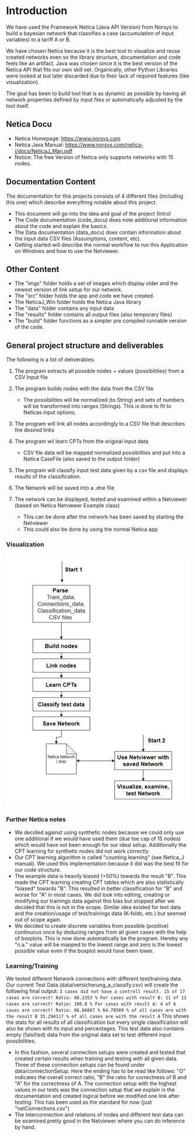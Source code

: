 # Introduction
We have used the Framework Netica (Java API Version) from Norsys to build a bayesian network that classifies a case (accumulation of input variables) to a tariff A or B. 

We have chosen Netica because it is the best tool to visualize and reuse created networks even so the library structure, documentation and code feels like an artifact. 
Java was chosen since it is the best version of the Netica API that fits our own skill set. Organically, other Python Libraries were looked at but later discarded due to their lack of required features (like visualization). 

The goal has been to build tool that is as dynamic as possible by having all network properties defined by input files or automatically adjusted by the tool itself. 

## Netica Docu
* Netica Homepage: https://www.norsys.com
* Netica Java Manual: https://www.norsys.com/netica-j/docs/NeticaJ_Man.pdf
* Notice: The free Version of Netica only supports networks with 15 nodes.  

## Documentation Content
The documentation for this projects consists of 4 different files (including this one) which describe everything notable about this project. 
* This document will go into the idea and goal of the project (Intro)
* The Code documentation (code_docu) does note additional information about the code and explain the basics. 
* The Data documentation (data_docu) does contain information about the input data CSV files (Assumptions, content, etc).
* Getting started will describe the normal workflow to run this Application on Windows and how to use the Netviewer. 

## Other Content
* The "imgs" folder holds a set of images which display older and the newest version of link setup for our network.
* The "src" folder holds the app and code we have created.
* The NeticaJ_Win folder holds the Netica Java library
* The "data" folder contains any input data
* The "results" folder contains all output files (also temporary files)
* The "build" folder functions as a simpler pre compiled runnable version of the code. 

## General project structure and deliverables  
The following is a list of deliverables. 

1. The program extracts all possible nodes + values (possibilities) from a CSV Input file 
2. The program builds nodes with the data from the CSV file 
    * The possibilities will be normalized (to String) and sets of numbers will be transformed into ranges (Strings). This is done to fit to Neticas input options. 
3. The program will link all nodes accordingly to a CSV file that describes the desired links
4. The program wil learn CPTs from the original input data
    * CSV file data will be mapped normalized possibilities and put into a Netica CaseFile (also saved to the output folder)
5. The program will classify input test data given by a csv file and displays results of the classification.  
6. The Network will be saved into a .dne file

7. The network can be displayed, tested and examined within a Netviewer (based on Netica Netviewer Example class) 
    * This can be done after the network has been saved by starting the Netviewer 
    * This could also be done by using the normal Netica app 

### Visualization 
![Wokrflow image](./workflow.PNG "Project Workflow")


### Further Netica notes 
* We decided against using synthetic nodes because we could only use one additional if we would have used them (due toe cap of 15 nodes) which would have not been enough for our ideal setup. Additionally the CPT learning for synthetic nodes did not work correctly.
* Our CPT learning algorithm is called "counting learning" (see Netica_J manual). We used this implementation because it did was the best fit for our code structure. 
* The example data is heavily biased (+50%) towards the result "B". This made the CPT learning creating CPT tables which are also statistically "biased" towards "B". This resulted in better classification for "B" and worse for "A" in most cases. We did look into editing, creating or modifying our trainings data against this bias but stopped after we decided that this is not in the scope. Similar idea existed for test data and the creation/usage of test/trainings data (K-folds, etc.) but seemed out of scope again.
* We decided to create discrete variables from possible (positive) continuous once by deducing ranges from all given cases with the help of boxplots. This is now done automatically be the program. Hereby any "n.a." value will be mapped to the lowest range and zero is the lowest possible value even if the boxplot would have been lower. 
 


### Learning/Training
We tested different Network connections with different test/training data. Our current Test Data (data/versicherung_a_classify.csv) will create the following final output:
    ````
    3 cases did not have a controll result.
    15 of 17 cases are correct! Ratio: 88.2353 %
    For cases with result B: 11 of 11 cases are correct! Ratio: 100.0 %
    For cases with result A: 4 of 6 cases are correct! Ratio: 66.66667 %
    64.70589 % of all cases are with the result B
    35.294117 % of all cases are with the result A
    ````
    This shows the stats for all results of all classification but every single classification will also be shown with its input and percentages. 
    This test data also contains empty (falsified) data from the original data set to test different input possibilities. 
* In this fashion, several connection setups were created and tested that created certain results when training and testing with all given data. Three of these connection setups can be found under data/connectionSetup. Here the ending has to be read like follows: "O" indicates the overall correct ratio, "B" the ratio for correctness of B and "A" for the correctness of A. The connection setup with the highest values in our tests was the connection setup that we explain in the documentation and created logical before we modified one link after testing. This has been used as the standard for now (just "netConnections.csv")
* The interconnection and relations of nodes and different test data can be examined pretty good in the Netviewer where you can do inference by hand. 


